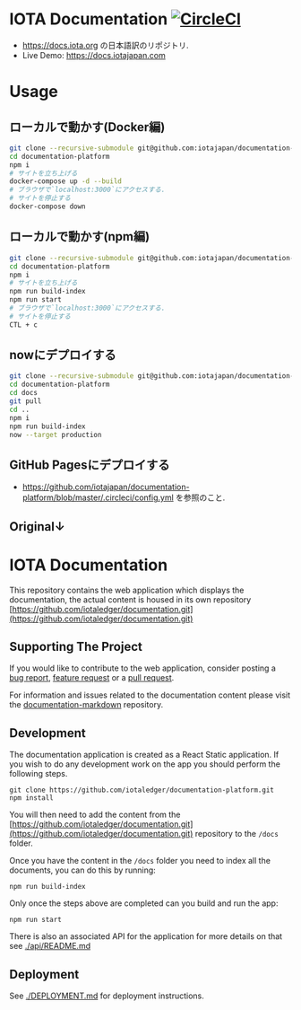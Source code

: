 # IOTA Documentation [![CircleCI](https://circleci.com/gh/iotajapan/documentation-platform/tree/master.svg?style=svg)](https://circleci.com/gh/iotajapan/documentation-platform/tree/master)
- https://docs.iota.org の日本語訳のリポジトリ.
- Live Demo: https://docs.iotajapan.com

# Usage
## ローカルで動かす(Docker編)
```bash
git clone --recursive-submodule git@github.com:iotajapan/documentation-platform.git
cd documentation-platform
npm i
# サイトを立ち上げる
docker-compose up -d --build
# ブラウザで`localhost:3000`にアクセスする.
# サイトを停止する
docker-compose down
```

## ローカルで動かす(npm編)
```bash
git clone --recursive-submodule git@github.com:iotajapan/documentation-platform.git
cd documentation-platform
npm i
# サイトを立ち上げる
npm run build-index
npm run start
# ブラウザで`localhost:3000`にアクセスする.
# サイトを停止する
CTL + c
```

## nowにデプロイする
```bash
git clone --recursive-submodule git@github.com:iotajapan/documentation-platform.git
cd documentation-platform
cd docs
git pull
cd ..
npm i
npm run build-index
now --target production
```

## GitHub Pagesにデプロイする
- https://github.com/iotajapan/documentation-platform/blob/master/.circleci/config.yml を参照のこと.

Original↓
---

# IOTA Documentation
This repository contains the web application which displays the documentation, the actual content is housed in its own repository [https://github.com/iotaledger/documentation.git](https://github.com/iotaledger/documentation.git)

## Supporting The Project

If you would like to contribute to the web application, consider posting a [bug report](https://github.com/iotaledger/documentation-platform/issues/new), [feature request](https://github.com/iotaledger/documentation-platform/issues/new) or a [pull request](https://github.com/iotaledger/documentation-platform/pulls/).

For information and issues related to the documentation content please visit the [documentation-markdown](https://github.com/iotaledger/documentation) repository.

## Development

The documentation application is created as a React Static application. If you wish to do any development work on the app you should perform the following steps.

```shell
git clone https://github.com/iotaledger/documentation-platform.git
npm install
```

You will then need to add the content from the [https://github.com/iotaledger/documentation.git](https://github.com/iotaledger/documentation.git) repository to the `/docs` folder.

Once you have the content in the `/docs` folder you need to index all the documents, you can do this by running:

```shell
npm run build-index
```

Only once the steps above are completed can you build and run the app:

```shell
npm run start
```

There is also an associated API for the application for more details on that see [./api/README.md](./api/README.md)

## Deployment

See [./DEPLOYMENT.md](./DEPLOYMENT.md) for deployment instructions.
